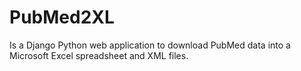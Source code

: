 # PubMed2XL
Is a Django Python web application to download PubMed data into a Microsoft Excel spreadsheet and XML files.